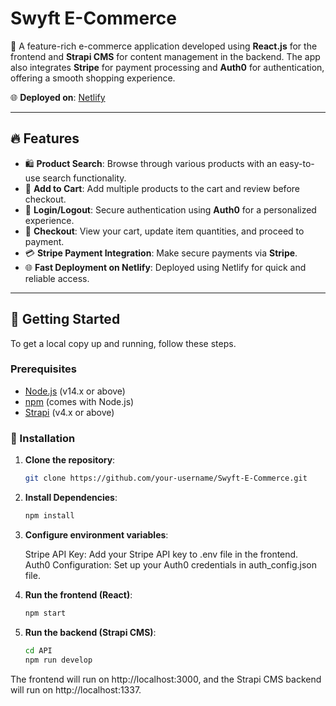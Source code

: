 # Swyft E-Commerce

🚀 A feature-rich e-commerce application developed using **React.js** for the frontend and **Strapi CMS** for content management in the backend. The app also integrates **Stripe** for payment processing and **Auth0** for authentication, offering a smooth shopping experience.

🌐 **Deployed on**: [Netlify](https://swyftecommerceapp.netlify.app/)

---

## 🔥 Features

- 🛍️ **Product Search**: Browse through various products with an easy-to-use search functionality.
- 🛒 **Add to Cart**: Add multiple products to the cart and review before checkout.
- 🔐 **Login/Logout**: Secure authentication using **Auth0** for a personalized experience.
- 🧾 **Checkout**: View your cart, update item quantities, and proceed to payment.
- 💳 **Stripe Payment Integration**: Make secure payments via **Stripe**.
- 🌐 **Fast Deployment on Netlify**: Deployed using Netlify for quick and reliable access.

---

## 🚀 Getting Started

To get a local copy up and running, follow these steps.

### Prerequisites

- [Node.js](https://nodejs.org/en/) (v14.x or above)
- [npm](https://www.npmjs.com/) (comes with Node.js)
- [Strapi](https://strapi.io/) (v4.x or above)

### 🔧 Installation

1. **Clone the repository**:

   ```bash
   git clone https://github.com/your-username/Swyft-E-Commerce.git
2. **Install Dependencies**:

   ```bash
   npm install
3. **Configure environment variables**:

   Stripe API Key: Add your Stripe API key to .env file in the frontend.  
   Auth0 Configuration: Set up your Auth0 credentials in auth_config.json file.

4. **Run the frontend (React)**:

   ```bash
   npm start

5. **Run the backend (Strapi CMS)**:

   ```bash
   cd API
   npm run develop

The frontend will run on http://localhost:3000, and the Strapi CMS backend will run on http://localhost:1337.

   
